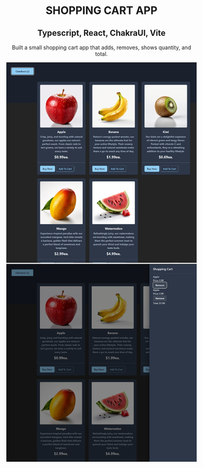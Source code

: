 <div align="center">
      <h1>SHOPPING CART APP</h1>
     </div>
<div align="center">
<h2>Typescript, React, ChakraUI, Vite</h2>
<p align="center">Built a small shopping cart app that adds, removes, shows quantity, and total.</p>
<p align="center">
    <img src="./images/shopping-cart-001.PNG" />
    <img src="./images/shopping-cart-002.PNG" />
</p>
</div>
